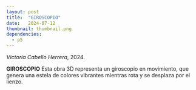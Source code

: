 ```yaml
---
layout: post
title:  "GIROSCOPIO"
date:   2024-07-12
thumbnail: thumbnail.png
dependencies:
  - p5
---
```


<div id="giroscopio">
    <script type="text/javascript" src="sketch.js"></script>
</div>

_Victoria Cabello Herrera_, 2024.

**GIROSCOPIO**
Esta obra 3D representa un giroscopio en movimiento, que genera una estela de colores vibrantes mientras rota y se desplaza por el lienzo.
